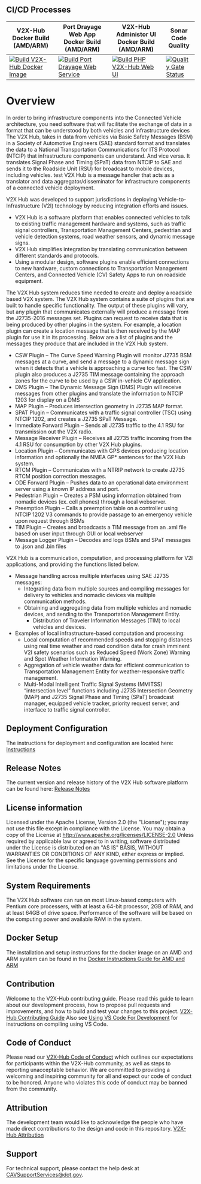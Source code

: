 ## CI/CD Processes
| V2X-Hub Docker Build (AMD/ARM) | Port Drayage Web App Docker Build (AMD/ARM) | V2X-Hub Administor UI Docker Build (AMD/ARM) |  Sonar Code Quality |
|----------------------|---------------------|---------------------|---------------------|
 [![Build V2X-Hub Docker Image](https://github.com/usdot-fhwa-OPS/V2X-Hub/actions/workflows/build_v2xhub_docker_image.yml/badge.svg)](https://github.com/usdot-fhwa-OPS/V2X-Hub/actions/workflows/build_v2xhub_docker_image.yml)|[![Build Port Drayage Web Service](https://github.com/usdot-fhwa-OPS/V2X-Hub/actions/workflows/build_port_drayage_docker_image.yml/badge.svg)](https://github.com/usdot-fhwa-OPS/V2X-Hub/actions/workflows/build_port_drayage_docker_image.yml) | [![Build PHP V2X-Hub Web UI](https://github.com/usdot-fhwa-OPS/V2X-Hub/actions/workflows/build_php_docker_image.yml/badge.svg)](https://github.com/usdot-fhwa-OPS/V2X-Hub/actions/workflows/build_php_docker_image.yml) | [![Quality Gate Status](https://sonarcloud.io/api/project_badges/measure?project=usdot-fhwa-ops_V2X-Hub&metric=alert_status)](https://sonarcloud.io/dashboard?id=usdot-fhwa-ops_V2X-Hub) |
# Overview
In order to bring infrastructure components into the Connected Vehicle architecture, you need software that will facilitate the exchange of data in a format that can be understood by both vehicles and infrastructure devices The V2X Hub, takes in data from vehicles via Basic Safety Messages (BSM) in a Society of Automotive Engineers (SAE) standard format and translates the data to a National Transportation Communications for ITS Protocol (NTCIP) that infrastructure components can understand.  And vice versa.   It translates Signal Phase and Timing (SPaT) data from NTCIP to SAE and sends it to the Roadside Unit (RSU) for broadcast to mobile devices, including vehicles. 
test
V2X Hub is a message handler that acts as a translator and data aggregator/disseminator for infrastructure components of a connected vehicle deployment. 

V2X Hub was developed to support jurisdictions in deploying Vehicle-to-Infrastructure (V2I) technology by reducing integration efforts and issues.
* V2X Hub is a software platform that enables connected vehicles to talk to existing traffic management hardware and systems, such as traffic signal controllers, Transportation Management Centers, pedestrian and vehicle detection systems, road weather sensors, and dynamic message signs.
* V2X Hub simplifies integration by translating communication between different standards and protocols.
* Using a modular design, software plugins enable efficient connections to new hardware, custom connections to Transportation Management Centers, and Connected Vehicle (CV) Safety Apps to run on roadside equipment.

The V2X Hub system reduces time needed to create and deploy a roadside based V2X system.  The V2X Hub system contains a suite of plugins that are built to handle specific functionality.  The output of these plugins will vary, but any plugin that communicates externally will produce a message from the J2735-2016 messages set.  Plugins can request to receive data that is being produced by other plugins in the system.  For example, a location plugin can create a location message that is then received by the MAP plugin for use it in its processing.  Below are a list of plugins and the messages they produce that are included in the V2X Hub system.

* CSW Plugin – The Curve Speed Warning Plugin will monitor J2735 BSM messages at a curve, and send a message to a dynamic message sign when it detects that a vehicle is approaching a curve too fast.  The CSW plugin also produces a J2735 TIM message containing the approach zones for the curve to be used by a CSW in-vehicle CV application.
* DMS Plugin – The Dynamic Message Sign (DMS) Plugin will receive messages from other plugins and translate the information to NTCIP 1203 for display on a DMS
* MAP Plugin – Produces intersection geometry in J2735 MAP format.
* SPAT Plugin – Communicates with a traffic signal controller (TSC) using NTCIP 1202, and creates a J2735 SPaT Message.
* Immediate Forward Plugin – Sends all J2735 traffic to the 4.1 RSU for transmission out the V2X radio.
* Message Receiver Plugin – Receives all J2735 traffic incoming from the 4.1 RSU for consumption by other V2X Hub plugins.
* Location Plugin – Communicates with GPS devices producing location information and optionally the NMEA GP* sentences for the V2X Hub system. 
* RTCM Plugin – Communicates with a NTRIP network to create J2735 RTCM position correction messages.
* ODE Forward Plugin – Pushes data to an operational data environment server using a known IP address and port.
* Pedestrian Plugin – Creates a PSM using information obtained from nomadic devices (ex. cell phones) through a local webserver.
* Preemption Plugin – Calls a preemption table on a controller using NTCIP 1202 V3 commands to provide passage to an emergency vehicle upon request through BSMs
* TIM Plugin – Creates and broadcasts a TIM message from an .xml file based on user input through GUI or local webserver
* Message Logger Plugin – Decodes and logs BSMs and SPaT messages to .json and .bin files

V2X Hub is a communication, computation, and processing platform for V2I applications, and providing the functions listed below.

* Message handling across multiple interfaces using SAE J2735 messages:
	* Integrating data from multiple sources and compiling messages for delivery to vehicles and nomadic devices via multiple communication methods.
	* Obtaining and aggregating data from multiple vehicles and nomadic devices, and sending to the Transportation Management Entity.
        * Distribution of Traveler Information Messages (TIM) to local vehicles and devices.
* Examples of local infrastructure-based computation and processing:
	* Local computation of recommended speeds and stopping distances using real time weather and road condition data for crash imminent V2I safety scenarios such as Reduced Speed (Work Zone) Warning and Spot Weather Information Warning.
	* Aggregation of vehicle weather data for efficient communication to Transportation Management Entity for weather-responsive traffic management.
	* Multi-Modal Intelligent Traffic Signal Systems (MMITSS) “intersection level” functions including J2735 Intersection Geometry (MAP) and J2735 Signal Phase and Timing (SPaT) broadcast manager, equipped vehicle tracker, priority request server, and interface to traffic signal controller.

## Deployment Configuration
The instructions for deployment and configuration are located here: [Instructions](<configuration/README.md>)

## Release Notes
The current version and release history of the V2X Hub software platform can be found here: [Release Notes](<docs/Release_notes.md>)

## License information
Licensed under the Apache License, Version 2.0 (the "License"); you may not use this file except in compliance with the License. You may obtain a copy of the License at http://www.apache.org/licenses/LICENSE-2.0 Unless required by applicable law or agreed to in writing, software distributed under the License is distributed on an "AS IS" BASIS, WITHOUT WARRANTIES OR CONDITIONS OF ANY KIND, either express or implied. See the License for the specific language governing permissions and limitations under the License.

## System Requirements
The V2X Hub software can run on most Linux-based computers with Pentium core processers, with at least a 64-bit processor, 2GB of RAM, and at least 64GB of drive space. Performance of the software will be based on the computing power and available RAM in the system.  

## Docker Setup
The installation and setup instructions for the docker image on an AMD and ARM system can be found in the [Docker Instructions Guide for AMD and ARM](https://usdot-carma.atlassian.net/wiki/spaces/V2XH/pages/1886158849/V2X-Hub+Docker+Deployment)

## Contribution
Welcome to the V2X-Hub contributing guide. Please read this guide to learn about our development process, how to propose pull requests and improvements, and how to build and test your changes to this project. [V2X-Hub Contributing Guide](Contributing.md)  Also see [Using VS Code For Development](docs/Visual_Studio_Code_Setup.md) for instructions on compiling using VS Code.

## Code of Conduct 
Please read our [V2X-Hub Code of Conduct](Code_of_Conduct.md) which outlines our expectations for participants within the V2X-Hub community, as well as steps to reporting unacceptable behavior. We are committed to providing a welcoming and inspiring community for all and expect our code of conduct to be honored. Anyone who violates this code of conduct may be banned from the community.

## Attribution
The development team would like to acknowledge the people who have made direct contributions to the design and code in this repository. [V2X-Hub Attribution](ATTRIBUTION.txt) 

## Support
For technical support, please contact the help desk at CAVSupportServices@dot.gov.
